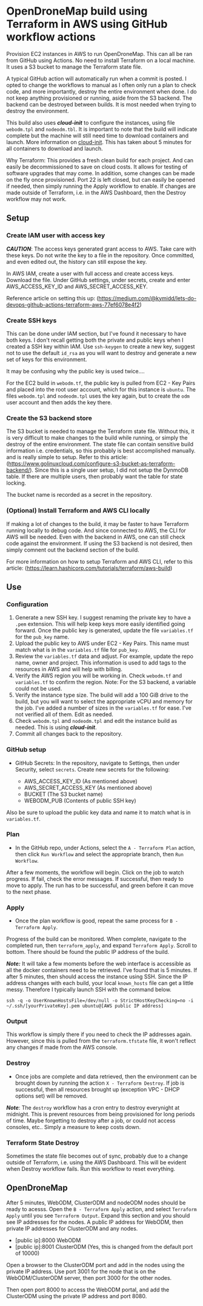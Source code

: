 # OpenDroneMap build using Terraform in AWS using GitHub workflow actions

Provision EC2 instances in AWS to run OpenDroneMap. This can all be ran from GitHub using Actions. No need to install Terraform on a local machine. It uses a S3 bucket to manage the Terraform state file.

A typical GitHub action will automatically run when a commit is posted. I opted to change the workflows to manual as I often only run a plan to check code, and more importantly, destroy the entire environment when done. I do not keep anything provisioned or running, aside from the S3 backend. The backend can be destroyed between builds. It is most needed when trying to destroy the environment.

This build also uses ***cloud-init*** to configure the instances, using file `webodm.tpl` and `nodeodm.tbl`. It is important to note that the build will indicate complete but the machine will still need time to download containers and launch. More information on [cloud-init](https://cloud-init.io). This has taken about 5 minutes for all containers to download and launch.

Why Terraform: This provides a fresh clean build for each project. And can easily be decommissioned to save on cloud costs. It allows for testing of software upgrades that may come. In addition, some changes can be made on the fly once provisioned. Port 22 is left closed, but can easily be opened if needed, then simply running the Apply workflow to enable. If changes are made outside of Terraform, i.e. in the AWS Dashboard, then the Destroy workflow may not work. 

## Setup

### Create IAM user with access key

***CAUTION***: The access keys generated grant access to AWS. Take care with these keys. Do not write the key to a file in the repository. Once committed, and even edited out, the history can still expose the key.

In AWS IAM, create a user with full access and create access keys. Download the file. Under GitHub settings, under secrets, create and enter AWS_ACCESS_KEY_ID and AWS_SECRET_ACCESS_KEY.

Reference article on setting this up: (https://medium.com/@kymidd/lets-do-devops-github-actions-terraform-aws-77ef6078e4f2)

### Create SSH keys

This can be done under IAM section, but I've found it necessary to have both keys. I don't recall getting both the private and public keys when I created a SSH key within IAM. Use `ssh-keygen` to create a new key, suggest not to use the default `id_rsa` as you will want to destroy and generate a new set of keys for this environment. 

It may be confusing why the public key is used twice....

For the EC2 build in `webodm.tf`, the public key is pulled from EC2 - Key Pairs and placed into the root user account, which for this instance is `ubuntu`. The files `webodm.tpl` and `nodeodm.tpl` uses the key again, but to create the `odm` user account and then adds the key there.

### Create the S3 backend store

The S3 bucket is needed to manage the Terraform state file. Without this, it is very difficult to make changes to the build while running, or simply the destroy of the entire environment. The state file can contain sensitive build information i.e. credentials, so this probably is best accomplished manually. and is really simple to setup. Refer to this article: (https://www.golinuxcloud.com/configure-s3-bucket-as-terraform-backend/). Since this is a single user setup, I did not setup the DynmoDB table. If there are multiple users, then probably want the table for state locking.

The bucket name is recorded as a secret in the repository.

### (Optional) Install Terraform and AWS CLI locally

If making a lot of changes to the build, it may be faster to have Terraform running locally to debug code. And since connected to AWS, the CLI for AWS will be needed. Even with the backend in AWS, one can still check code against the environment. If using the S3 backend is not desired, then simply comnent out the backend section of the build.

For more information on how to setup Terraform and AWS CLI, refer to this article: (https://learn.hashicorp.com/tutorials/terraform/aws-build)

## Use

### Configuration

1. Generate a new SSH key. I suggest renaming the private key to have a `.pem` extension. This will help keep keys more easily identified going forward. Once the public key is generated, update the file `variables.tf` for the `pub_key` name. 
2. Upload the public key to AWS under EC2 - Key Pairs. This name must match what is in the `variables.tf` file for `pub_key`.
3. Review the `variables.tf` data and adjust. For example, update the repo name, owner and project. This information is used to add tags to the resources in AWS and will help with billing.
4. Verify the AWS region you will be working in. Check `webodm.tf` and `variables.tf` to confirm the region. Note: For the S3 backend, a variable could not be used.
5. Verify the instance type size. The build will add a 100 GiB drive to the build, but you will want to select the appropriate vCPU and memory for the job. I've added a number of sizes in the `variables.tf` for ease. I've not verified all of them. Edit as needed.
6. Check `webodm.tpl` and `nodeodm.tpl` and edit the instance build as needed. This is using ***cloud-init***.
7. Commit all changes back to the repository.

### GitHub setup

- GitHub Secrets: In the repository, navigate to Settings, then under Security, select `secrets`. Create new secrets for the following:

	- AWS_ACCESS_KEY_ID (As mentioned above)
	- AWS_SECRET_ACCESS_KEY (As mentioned above)
	- BUCKET (The S3 bucket name)
	- WEBODM_PUB (Contents of public SSH key)

Also be sure to upload the public key data and name it to match what is in `variables.tf`.

### Plan

- In the GitHub repo, under Actions, select the `A - Terraform Plan` action, then click `Run Workflow` and select the appropriate branch, then `Run Workflow`.

After a few moments, the workflow will begin. Click on the job to watch progress. If fail, check the error messages. If successful, then ready to move to apply. The run has to be successful, and green before it can move to the next phase.

### Apply

- Once the plan workflow is good, repeat the same process for `B - Terraform Apply`.

Progress of the build can be monitored. When complete, navigate to the completed run, then `terraform_apply`, and expand `Terraform Apply`. Scroll to bottom. There should be found the public IP address of the build.

***Note:*** It will take a few moments before the web interface is accessible as all the docker containers need to be retrieved. I've found that is 5 minutes. If after 5 minutes, then should access the instance using SSH. Since the IP address changes with each build, your local `known_hosts` file can get a little messy. Therefore I typically launch SSH with the command below.

    ssh -q -o UserKnownHostsFile=/dev/null -o StrictHostKeyChecking=no -i ~/.ssh/[yourPrivateKey].pem ubuntu@[AWS public IP address]

### Output

This workflow is simply there if you need to check the IP addresses again. However, since this is pulled from the `terraform.tfstate` file, it won't reflect any changes if made from the AWS console.

### Destroy

- Once jobs are complete and data retrieved, then the environment can be brought down by running the action `X - Terraform Destroy`. If job is successful, then all resources brought up (exception VPC - DHCP options set) will be removed.

***Note***: The `destroy` workflow has a cron entry to destroy everynight at midnight. This is prevent resources from being provisioned for long periods of time. Maybe forgetting to destroy after a job, or could not access consoles, etc.. Simply a measure to keep costs down.

### Terraform State Destroy

Sometimes the state file becomes out of sync, probably due to a change outside of Terraform, i.e. using the AWS Dashboard. This will be evident when Destroy workflow fails. Run this workflow to reset everything.

## OpenDroneMap

After 5 minutes, WebODM, ClusterODM and nodeODM nodes should be ready to acesss. Open the `B - Terraform Apply` action, and select `Terraform Apply` until you see `Terraform Output`. Expand this section and you should see IP addresses for the nodes. A public IP address for WebODM, then private IP addresses for ClusterODM and any nodes. 

- [public ip]:8000 WebODM
- [public ip]:8001 ClusterODM (Yes, this is changed from the default port of 10000)

Open a browser to the ClusterODM port and add in the nodes using the private IP address. Use port 3001 for the node that is on the WebODM/ClusterODM server, then port 3000 for the other nodes.

Then open port 8000 to access the WebODM portal, and add the ClusterODM using the private IP address and port 8080.